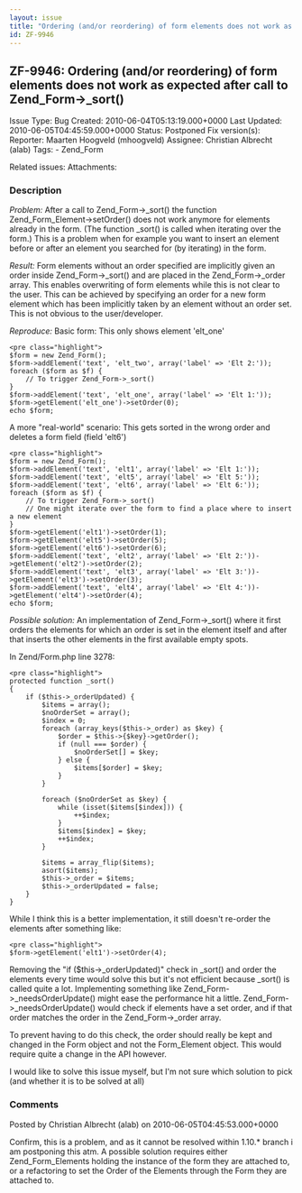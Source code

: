 ```yaml
---
layout: issue
title: "Ordering (and/or reordering) of form elements does not work as expected after call to Zend_Form-&gt;_sort()"
id: ZF-9946
---
```


ZF-9946: Ordering (and/or reordering) of form elements does not work as expected after call to Zend\_Form->\_sort()
-------------------------------------------------------------------------------------------------------------------

 Issue Type: Bug Created: 2010-06-04T05:13:19.000+0000 Last Updated: 2010-06-05T04:45:59.000+0000 Status: Postponed Fix version(s): 
 Reporter:  Maarten Hoogveld (mhoogveld)  Assignee:  Christian Albrecht (alab)  Tags: - Zend\_Form
 
 Related issues: 
 Attachments: 
### Description

_Problem:_ After a call to Zend\_Form->\_sort() the function Zend\_Form\_Element->setOrder() does not work anymore for elements already in the form. (The function \_sort() is called when iterating over the form.) This is a problem when for example you want to insert an element before or after an element you searched for (by iterating) in the form.

_Result:_ Form elements without an order specified are implicitly given an order inside Zend\_Form->\_sort() and are placed in the Zend\_Form->\_order array. This enables overwriting of form elements while this is not clear to the user. This can be achieved by specifying an order for a new form element which has been implicitly taken by an element without an order set. This is not obvious to the user/developer.

_Reproduce:_ Basic form: This only shows element 'elt\_one'

 
    <pre class="highlight">
    $form = new Zend_Form();
    $form->addElement('text', 'elt_two', array('label' => 'Elt 2:'));
    foreach ($form as $f) {
        // To trigger Zend_Form->_sort()
    }
    $form->addElement('text', 'elt_one', array('label' => 'Elt 1:'));
    $form->getElement('elt_one')->setOrder(0);
    echo $form;


A more "real-world" scenario: This gets sorted in the wrong order and deletes a form field (field 'elt6')

 
    <pre class="highlight">
    $form = new Zend_Form();
    $form->addElement('text', 'elt1', array('label' => 'Elt 1:'));
    $form->addElement('text', 'elt5', array('label' => 'Elt 5:'));
    $form->addElement('text', 'elt6', array('label' => 'Elt 6:'));
    foreach ($form as $f) {
        // To trigger Zend_Form->_sort()
        // One might iterate over the form to find a place where to insert a new element
    }
    $form->getElement('elt1')->setOrder(1);
    $form->getElement('elt5')->setOrder(5);
    $form->getElement('elt6')->setOrder(6);
    $form->addElement('text', 'elt2', array('label' => 'Elt 2:'))->getElement('elt2')->setOrder(2);
    $form->addElement('text', 'elt3', array('label' => 'Elt 3:'))->getElement('elt3')->setOrder(3);
    $form->addElement('text', 'elt4', array('label' => 'Elt 4:'))->getElement('elt4')->setOrder(4);
    echo $form;


_Possible solution:_ An implementation of Zend\_Form->\_sort() where it first orders the elements for which an order is set in the element itself and after that inserts the other elements in the first available empty spots.

In Zend/Form.php line 3278:

 
    <pre class="highlight">
    protected function _sort()
    {
        if ($this->_orderUpdated) {
            $items = array();
            $noOrderSet = array();
            $index = 0;
            foreach (array_keys($this->_order) as $key) {
                $order = $this->{$key}->getOrder();
                if (null === $order) {
                    $noOrderSet[] = $key;
                } else {
                    $items[$order] = $key;
                }
            }
    
            foreach ($noOrderSet as $key) {
                while (isset($items[$index])) {
                    ++$index;
                }
                $items[$index] = $key;
                ++$index;
            }
    
            $items = array_flip($items);
            asort($items);
            $this->_order = $items;
            $this->_orderUpdated = false;
        }
    }


While I think this is a better implementation, it still doesn't re-order the elements after something like:

 
    <pre class="highlight">
    $form->getElement('elt1')->setOrder(4);


Removing the "if ($this->\_orderUpdated)" check in \_sort() and order the elements every time would solve this but it's not efficient because \_sort() is called quite a lot. Implementing something like Zend\_Form->\_needsOrderUpdate() might ease the performance hit a little. Zend\_Form->\_needsOrderUpdate() would check if elements have a set order, and if that order matches the order in the Zend\_Form->\_order array.

To prevent having to do this check, the order should really be kept and changed in the Form object and not the Form\_Element object. This would require quite a change in the API however.

I would like to solve this issue myself, but I'm not sure which solution to pick (and whether it is to be solved at all)

 

 

### Comments

Posted by Christian Albrecht (alab) on 2010-06-05T04:45:53.000+0000

Confirm, this is a problem, and as it cannot be resolved within 1.10.\* branch i am postponing this atm. A possible solution requires either Zend\_Form\_Elements holding the instance of the form they are attached to, or a refactoring to set the Order of the Elements through the Form they are attached to.

 

 
